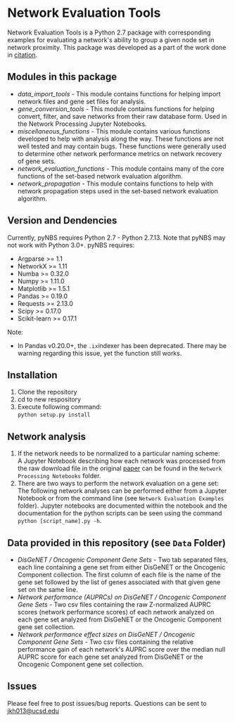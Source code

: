 # Network Evaluation Tools

Network Evaluation Tools is a Python 2.7 package with corresponding examples for evaluating a network's ability to group a given node set in network proximity. This package was developed as a part of the work done in [citation](link). 

## Modules in this package
  - _data_import_tools_ - This module contains functions for helping import network files and gene set files for analysis.
  - _gene_conversion_tools_ - This module contains functions for helping convert, filter, and save networks from their raw database form. Used in the Network Processing Jupyter Notebooks.
  - _miscellaneous_functions_ - This module contains various functions developed to help with analysis along the way. These functions are not well tested and may contain bugs. These functions were generally used to determine other network performance metrics on network recovery of gene sets.
  - _network_evaluation_functions_ - This module contains many of the core functions of the set-based network evaluation algorithm.
  - _network_propagation_ - This module contains functions to help with network propagation steps used in the set-based network evaluation algorithm.

## Version and Dendencies
Currently, pyNBS requires Python 2.7 - Python 2.7.13. Note that pyNBS may not work with Python 3.0+.
pyNBS requires: 
  - Argparse >= 1.1
  - NetworkX >= 1.11
  - Numba >= 0.32.0
  - Numpy >= 1.11.0
  - Matplotlib >= 1.5.1
  - Pandas >= 0.19.0
  - Requests >= 2.13.0
  - Scipy >= 0.17.0
  - Scikit-learn >= 0.17.1

Note:
- In Pandas v0.20.0+, the ```.ix```indexer has been deprecated. There may be warning regarding this issue, yet the function still works.

## Installation
1. Clone the repository 
2. cd to new respository
3. Execute following command:  
```python setup.py install```

## Network analysis
1. If the network needs to be normalized to a particular naming scheme:<br>
A Jupyter Notebook describing how each network was processed from the raw download file in the original [paper](Link) can be found in the ```Network Processing Notebooks``` folder.<br>
2. There are two ways to perform the network evaluation on a gene set:<br>
The following network analyses can be performed either from a Jupyter Notebook or from the command line (see ```Network Evaluation Examples``` folder). Jupyter notebooks are documented within the notebook and the documentation for the python scripts can be seen using the command ```python [script_name].py -h```. <br>

## Data provided in this repository (see ```Data``` Folder)
 - _DisGeNET / Oncogenic Component Gene Sets_ - Two tab separated files, each line containing a gene set from either DisGeNET or the Oncogenic Component collection. The first column of each file is the name of the gene set followed by the list of genes associated with that given gene set on the same line.
 - _Network performance (AUPRCs) on DisGeNET / Oncogenic Component Gene Sets_ - Two csv files containing the raw Z-normalized AUPRC scores (network performance scores) of each network analyzed on each gene set analyzed from DisGeNET or the Oncogenic Component gene set collection.
 - _Network performance effect sizes on DisGeNET / Oncogenic Component Gene Sets_ - Two csv files containing the relative performance gain of each network's AUPRC score over the median null AUPRC score for each gene set analyzed from DisGeNET or the Oncogenic Component gene set collection.

## Issues
Please feel free to post issues/bug reports. Questions can be sent to jkh013@ucsd.edu



